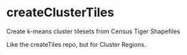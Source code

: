 # createClusterTiles
Create k-means cluster tilesets from Census Tiger Shapefiles


Like the createTiles repo, but for Cluster Regions.